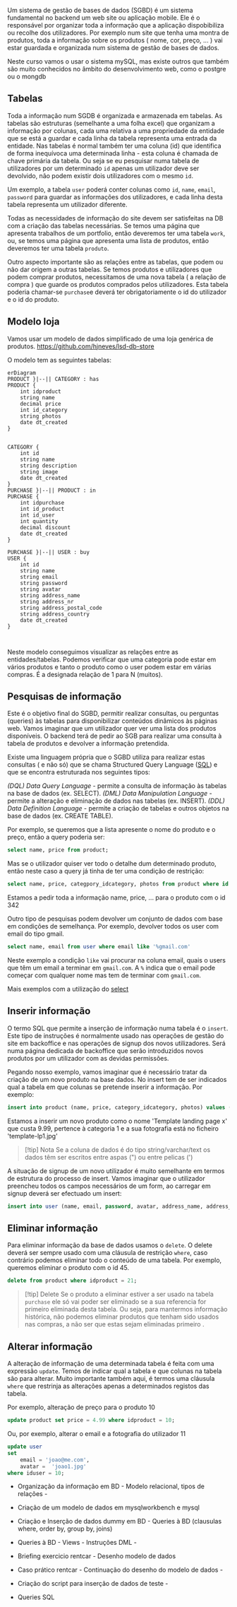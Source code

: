 
Um sistema de gestão de bases de dados (SGBD) é um sistema fundamental no backend um web site ou aplicação mobile. Ele é o responsável por organizar toda a informação que a aplicação dispobibiliza ou recolhe dos utilizadores. Por exemplo num site que tenha uma montra de produtos, toda a informação sobre os produtos ( nome, cor, preço, ... ) vai estar guardada e organizada num sistema de gestão de bases de dados.

Neste curso vamos o usar o sistema mySQL, mas existe outros que também são muito conhecidos no âmbito do desenvolvimento web, como o postgre ou o mongdb

## Tabelas

Toda a informação num SGDB é organizada e armazenada em tabelas. As tabelas são estruturas (semelhante a uma folha excel) que organizam a informação por colunas, cada uma relativa a uma propriedade da entidade que se está a guardar e cada linha da tabela representa uma entrada da entidade. Nas tabelas é normal também ter uma coluna (id)  que identifica de forma inequívoca uma determinada linha - esta coluna é chamada de chave primária da tabela. Ou seja se eu pesquisar numa tabela de utilizadores por um determinado `id` apenas um utilizador deve ser devolvido, não podem existir dois utilizadores com o mesmo `id`.

Um exemplo, a tabela `user` poderá conter colunas como `id`, `name`, `email`, `password` para guardar as informações dos utilizadores, e cada linha desta tabela representa um utilizador diferente.

Todas as necessidades de informação do site devem ser satisfeitas na DB com a criação das tabelas necessárias. Se temos uma página que apresenta trabalhos de um portfolio, então deveremos ter uma tabela `work`, ou, se temos uma página que apresenta uma lista de produtos, então deveremos ter uma tabela `produto`.

Outro aspecto importante são as relações entre as tabelas, que podem ou não dar origem a outras tabelas. Se temos produtos e utilizadores que podem comprar produtos, necessitamos de uma nova tabela ( a relação de compra ) que guarde os produtos comprados pelos utilizadores. Esta tabela poderia chamar-se `purchase`e deverá ter obrigatoriamente o id do utilizador e o id do produto.
## Modelo loja 

Vamos usar um modelo de dados simplificado de uma loja genérica de produtos.
https://github.com/hjneves/lsd-db-store

O modelo tem as seguintes tabelas:

```mermaid
erDiagram 
PRODUCT }|--|| CATEGORY : has 
PRODUCT {
	int idproduct
	string name
	decimal price
	int id_category
	string photos
	date dt_created
}


CATEGORY {
	int id
	string name
	string description
	string image
	date dt_created
}
PURCHASE }|--|| PRODUCT : in
PURCHASE {
	int idpurchase
	int id_product
	int id_user
	int quantity
	decimal discount
	date dt_created
}

PURCHASE }|--|| USER : buy
USER { 
	int id 
	string name
	string email
	string password
	string avatar
	string address_name
	string address_nr
	string address_postal_code
	string address_country
	date dt_created
}



```

Neste modelo conseguimos visualizar as relações entre as entidades/tabelas. Podemos verificar que uma categoria pode estar em vários produtos e tanto o produto como o user podem estar em várias compras.
É a designada relação de 1 para N (muitos). 

## Pesquisas de informação

Este é o objetivo final do SGBD, permitir realizar consultas, ou perguntas (queries) às tabelas para disponibilizar conteúdos dinâmicos às páginas web.
Vamos imaginar que um utilizador quer ver uma lista dos produtos disponíveis. O backend terá de pedir ao SGB para realizar uma consulta à tabela de produtos e devolver a informação pretendida.

Existe uma linguagem própria que o SGBD utiliza para realizar estas consultas ( e não só) que se chama Structured Query Language ([SQL](https://www.w3schools.com/sql/sql_intro.asp)) e que se encontra estruturada nos seguintes tipos:

*(DQL) Data Query Language* - permite a consulta de informação às tabelas na base de dados (ex. SELECT).
*(DML) Data Manipulation Language* - permite a alteração e eliminação de dados nas tabelas (ex. INSERT).
*(DDL) Data Definition Language* - permite a criação de tabelas e outros objetos na base de dados (ex. CREATE TABLE).

Por exemplo, se queremos que a lista apresente o nome do produto e o preço, então a query poderia ser:
```sql
select name, price from product;
```

Mas se o utilizador quiser ver todo o detalhe dum determinado produto, então neste caso a query já tinha de ter uma condição de restrição:
```sql
select name, price, categpory_idcategory, photos from product where id = 342;
```
Estamos a pedir toda a informação name, price, ... para o produto com o id 342

Outro tipo de pesquisas podem devolver um conjunto de dados com base em condições de semelhança. Por exemplo, devolver todos os user com email do tipo gmail.
```sql
select name, email from user where email like '%gmail.com'
```
Neste exemplo a condição `like` vai procurar na coluna email, quais o users que têm um email a terminar em `gmail.com`. A `%` indica que o email pode começar com qualquer nome mas tem de terminar com  `gmail.com`. 

Mais exemplos com a utilização do [select](https://www.freecodecamp.org/news/sql-select-statement-and-query-examples/)

## Inserir informação

O termo SQL que permite a inserção de informação numa tabela é o `insert`.
Este tipo de instruções é normalmente usado nas operações de gestão do site em backoffice e nas operações de signup dos novos utilizadores.
Será numa página dedicada de backoffice que serão introduzidos novos produtos por um utilizador com as devidas permissões.

Pegando nosso exemplo, vamos imaginar que é necessário tratar da criação de um novo produto na base dados. No insert tem de ser indicados qual a tabela em que colunas se pretende inserir a informação.
Por exemplo:
```sql
insert into product (name, price, category_idcategory, photos) values ('Template landing page x', 9.99, 1, 'template-lp1.jpg')
```
Estamos a inserir um novo produto como o nome 'Template landing page x' que custa 9.99, pertence à categoria  1 e a sua fotografia está no ficheiro 'template-lp1.jpg'

>[!tip] Nota
>Se a coluna de dados é do tipo string/varchar/text os dados têm ser escritos entre aspas (") ou entre pelicas (')

A situação de signup de um novo utilizador é muito semelhante em termos de estrutura do processo de insert. Vamos imaginar que o utilizador preencheu todos os campos necessários de um form, ao carregar em signup deverá ser efectuado um insert:
```sql
insert into user (name, email, password, avatar, address_name, address_nr, address_postal_code, address_country ) values ('Marco Junior', 'mj@gmail.com', 'ecnrypted-pwd', 'avatar.jpg', 'Rua do Jasmin', '4', '1990-345 Lisboa', 'Portugal')
```

## Eliminar informação

Para eliminar informação da base de dados usamos o `delete`. O delete deverá ser sempre usado com uma cláusula de restrição `where`, caso contrário podemos eliminar todo o conteúdo de uma tabela.
Por exemplo, queremos eliminar o produto com o id 45.
```sql
delete from product where idproduct = 21;
```

>[!tip] Delete
> Se o produto a eliminar estiver a ser usado na tabela `purchase` ele só vai poder ser eliminado se a sua referencia for primeiro eliminada desta tabela. Ou seja, para mantermos informação histórica, não podemos eliminar produtos que tenham sido usados nas compras, a não ser que estas sejam eliminadas primeiro .

## Alterar informação

A alteração de informação de uma determinada tabela é feita com uma expressão `update`.
Temos de indicar qual a tabela e que colunas na tabela são para alterar. Muito importante também aqui, é termos uma cláusula `where` que restrinja as alterações apenas a determinados registos das tabela.

Por exemplo, alteração de preço para o produto 10
```sql
update product set price = 4.99 where idproduct = 10;
```

Ou, por exemplo, alterar o email e a fotografia do utilizador 11
```sql
update user 
set 
	email = 'joao@me.com', 
	avatar =  'joao1.jpg'
where iduser = 10;
```

- Organização da informação em BD - Modelo relacional, tipos de relações -
- Criação de um modelo de dados em mysqlworkbench e mysql
- Criação e Inserção de dados dummy em BD - Queries à BD 
	(clausulas where, order by, group by, joins)
 - Queries à BD - Views - Instruções DML - 
 
 - Briefing exercicio rentcar - Desenho modelo de dados 
 - Caso prático rentcar - Continuação do desenho do modelo de dados - 
 - Criação do script para inserção de dados de teste - 
 - Queries SQL
 